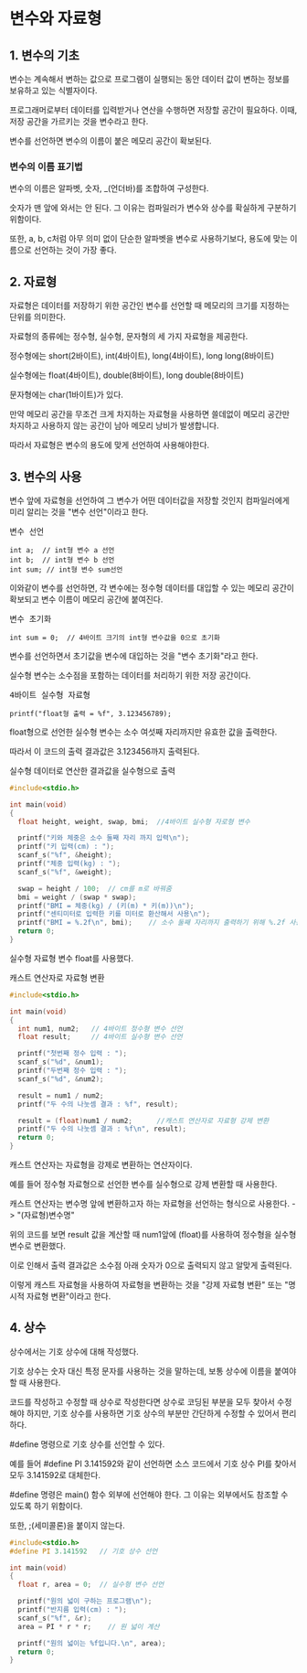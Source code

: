 # 변수와 자료형

## 1. 변수의 기초
 변수는 계속해서 변하는 값으로 프로그램이 실행되는 동안 데이터 값이 변하는 정보를 보유하고 있는 식별자이다.

 프로그래머로부터 데이터를 입력받거나 연산을 수행하면 저장할 공간이 필요하다.
이때, 저장 공간을 가르키는 것을 변수라고 한다. 

변수를 선언하면 변수의 이름이 붙은 메모리 공간이 확보된다.

 ### 변수의 이름 표기법

 변수의 이름은 알파벳, 숫자, _(언더바)를 조합하여 구성한다.

숫자가 맨 앞에 와서는 안 된다. 그 이유는 컴파일러가 변수와 상수를 확실하게 구분하기 위함이다.

또한, a, b, c처럼 아무 의미 없이 단순한 알파벳을 변수로 사용하기보다, 용도에 맞는 이름으로 선언하는 것이 가장 좋다.

## 2. 자료형
 자료형은 데이터를 저장하기 위한 공간인 변수를 선언할 때 메모리의 크기를 지정하는 단위를 의미한다.

자료형의 종류에는 정수형, 실수형, 문자형의 세 가지 자료형을 제공한다.

정수형에는 short(2바이트), int(4바이트), long(4바이트), long long(8바이트)

실수형에는 float(4바이트), double(8바이트), long double(8바이트)

문자형에는 char(1바이트)가 있다.

 만약 메모리 공간을 무조건 크게 차지하는 자료형을 사용하면 쓸데없이 메모리 공간만 차지하고 사용하지 않는 공간이 남아 메모리 낭비가 발생합니다. 

 따라서 자료형은 변수의 용도에 맞게 선언하여 사용해야한다.


## 3. 변수의 사용 
 변수 앞에 자료형을 선언하여 그 변수가 어떤  데이터값을 저장할 것인지 컴파일러에게 미리 알리는 것을 "변수 선언"이라고 한다.

<pre>변수 선언
<code>
int a;  // int형 변수 a 선언
int b;  // int형 변수 b 선언
int sum; // int형 변수 sum선언
</code></pre>
이와같이 변수를 선언하면, 각 변수에는 정수형 데이터를 대입할 수 있는 메모리 공간이 확보되고 변수 이름이 메모리 공간에 붙여진다.

<pre>변수 초기화
<code>
int sum = 0;  // 4바이트 크기의 int형 변수값을 0으로 초기화
</code></pre>
 변수를 선언하면서 초기값을 변수에 대입하는 것을 "변수 초기화"라고 한다.

 
 
 실수형 변수는 소수점을 포함하는 데이터를 처리하기 위한 저장 공간이다.

<pre>4바이트 실수형 자료형
<code>
printf("float형 출력 = %f", 3.123456789);
</code></pre>
float형으로 선언한 실수형 변수는 소수 여섯째 자리까지만 유효한 값을 출력한다.

따라서 이 코드의 출력 결과값은 3.123456까지 출력된다.

실수형 데이터로 연산한 결과값을 실수형으로 출력
```c
#include<stdio.h>

int main(void)
{
  float height, weight, swap, bmi;  //4바이트 실수형 자로형 변수

  printf("키와 체중은 소수 둘째 자리 까지 입력\n");
  printf("키 입력(cm) : ");
  scanf_s("%f", &height);
  printf("체중 입력(kg) : ");
  scanf_s("%f", &weight);

  swap = height / 100;  // cm를 m로 바꿔줌
  bmi = weight / (swap * swap);
  printf("BMI = 체중(kg) / (키(m) * 키(m))\n");
  printf("센티미터로 입력한 키를 미터로 환산해서 사용\n");
  printf("BMI = %.2f\n", bmi);    // 소수 둘째 자리까지 출력하기 위해 %.2f 사용
  return 0;
}
```
 실수형 자료형 변수 float를 사용했다. 

캐스트 연산자로 자료형 변환
```c
#include<stdio.h>

int main(void)
{
  int num1, num2;   // 4바이트 정수형 변수 선언
  float result;     // 4바이트 실수형 변수 선언

  printf("첫번째 정수 입력 : ");
  scanf_s("%d", &num1);
  printf("두번째 정수 입력 : ");
  scanf_s("%d", &num2);

  result = num1 / num2;
  printf("두 수의 나눗셈 결과 : %f", result);

  result = (float)num1 / num2;      //캐스트 연산자로 자료형 강제 변환
  printf("두 수의 나눗셈 결과 : %f\n", result);
  return 0;
}
```
 캐스트 연산자는 자료형을 강제로 변환하는 연산자이다. 

예를 들어 정수형 자료형으로 선언한 변수를 실수형으로 강제 변환할 때 사용한다.

캐스트 연산자는 변수명 앞에 변환하고자 하는 자료형을 선언하는 형식으로 사용한다. -> "(자료형)변수명"

위의 코드를 보면 result 값을 계산할 때 num1앞에 (float)를 사용하여 정수형을 실수형 변수로 변환했다. 

이로 인해서 출력 결과값은 소수점 아래 숫자가 0으로 출력되지 않고 알맞게 출력된다.

이렇게 캐스트 자료형을 사용하여 자료형을 변환하는 것을 "강제 자료형 변환" 또는 "명시적 자료형 변환"이라고 한다.

## 4. 상수
상수에서는 기호 상수에 대해 작성했다.

기호 상수는 숫자 대신 특정 문자를 사용하는 것을 말하는데, 보통 상수에 이름을 붙여야 할 때 사용한다.

코드를 작성하고 수정할 때 상수로 작성한다면 상수로 코딩된 부분을 모두 찾아서 수정해야 하지만, 기호 상수를 사용하면 기호 상수의 부분만 간단하게 수정할 수 있어서 편리하다.

#define 명령으로 기호 상수를 선언할 수 있다.

예를 들어 #define PI 3.141592와 같이 선언하면 소스 코드에서 기호 상수 PI를 찾아서 모두 3.141592로 대체한다.

#define 명령은 main() 함수 외부에 선언해야 한다. 그 이유는 외부에서도 참조할 수 있도록 하기 위함이다. 

또한, ;(세미콜론)을 붙이지 않는다.


```c  #define 명령으로 기호 상수 선언
#include<stdio.h>
#define PI 3.141592   // 기호 상수 선언

int main(void)
{
  float r, area = 0;  // 실수형 변수 선언

  printf("원의 넓이 구하는 프로그램\n");
  printf("반지름 입력(cm) : ");
  scanf_s("%f", &r);
  area = PI * r * r;    // 원 넓이 계산

  printf("원의 넓이는 %f입니다.\n", area);
  return 0;
}
```